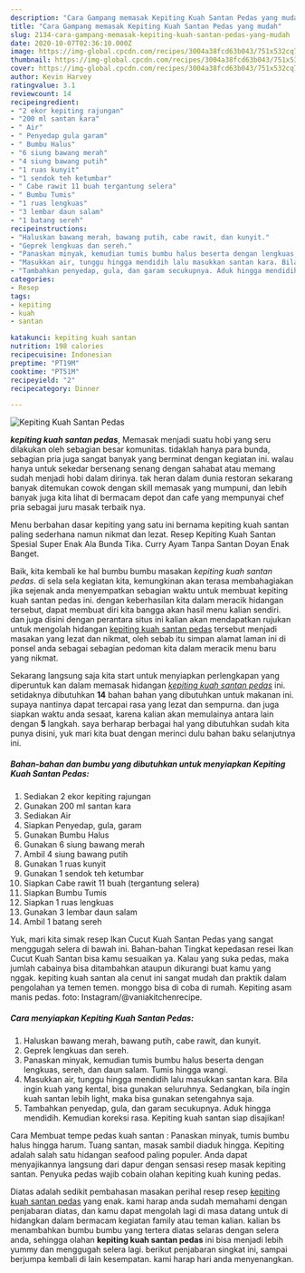```yaml
---
description: "Cara Gampang memasak Kepiting Kuah Santan Pedas yang mudah"
title: "Cara Gampang memasak Kepiting Kuah Santan Pedas yang mudah"
slug: 2134-cara-gampang-memasak-kepiting-kuah-santan-pedas-yang-mudah
date: 2020-10-07T02:36:10.000Z
image: https://img-global.cpcdn.com/recipes/3004a38fcd63b043/751x532cq70/kepiting-kuah-santan-pedas-foto-resep-utama.jpg
thumbnail: https://img-global.cpcdn.com/recipes/3004a38fcd63b043/751x532cq70/kepiting-kuah-santan-pedas-foto-resep-utama.jpg
cover: https://img-global.cpcdn.com/recipes/3004a38fcd63b043/751x532cq70/kepiting-kuah-santan-pedas-foto-resep-utama.jpg
author: Kevin Harvey
ratingvalue: 3.1
reviewcount: 14
recipeingredient:
- "2 ekor kepiting rajungan"
- "200 ml santan kara"
- " Air"
- " Penyedap gula garam"
- " Bumbu Halus"
- "6 siung bawang merah"
- "4 siung bawang putih"
- "1 ruas kunyit"
- "1 sendok teh ketumbar"
- " Cabe rawit 11 buah tergantung selera"
- " Bumbu Tumis"
- "1 ruas lengkuas"
- "3 lembar daun salam"
- "1 batang sereh"
recipeinstructions:
- "Haluskan bawang merah, bawang putih, cabe rawit, dan kunyit."
- "Geprek lengkuas dan sereh."
- "Panaskan minyak, kemudian tumis bumbu halus beserta dengan lengkuas, sereh, dan daun salam. Tumis hingga wangi."
- "Masukkan air, tunggu hingga mendidih lalu masukkan santan kara. Bila ingin kuah yang kental, bisa gunakan seluruhnya. Sedangkan, bila ingin kuah santan lebih light, maka bisa gunakan setengahnya saja."
- "Tambahkan penyedap, gula, dan garam secukupnya. Aduk hingga mendidih. Kemudian koreksi rasa. Kepiting kuah santan siap disajikan!"
categories:
- Resep
tags:
- kepiting
- kuah
- santan

katakunci: kepiting kuah santan 
nutrition: 198 calories
recipecuisine: Indonesian
preptime: "PT19M"
cooktime: "PT51M"
recipeyield: "2"
recipecategory: Dinner

---
```



![Kepiting Kuah Santan Pedas](https://img-global.cpcdn.com/recipes/3004a38fcd63b043/751x532cq70/kepiting-kuah-santan-pedas-foto-resep-utama.jpg)

<b><i>kepiting kuah santan pedas</i></b>, Memasak menjadi suatu hobi yang seru dilakukan oleh sebagian besar komunitas. tidaklah hanya para bunda, sebagian pria juga sangat banyak yang berminat dengan kegiatan ini. walau hanya untuk sekedar bersenang senang dengan sahabat atau memang sudah menjadi hobi dalam dirinya. tak heran dalam dunia restoran sekarang banyak ditemukan cowok dengan skill memasak yang mumpuni, dan lebih banyak juga kita lihat di bermacam depot dan cafe yang mempunyai chef pria sebagai juru masak terbaik nya.

Menu berbahan dasar kepiting yang satu ini bernama kepiting kuah santan paling sederhana namun nikmat dan lezat. Resep Kepiting Kuah Santan Spesial Super Enak Ala Bunda Tika. Curry Ayam Tanpa Santan Doyan Enak Banget.

Baik, kita kembali ke hal bumbu bumbu masakan <i>kepiting kuah santan pedas</i>. di sela sela kegiatan kita, kemungkinan akan terasa membahagiakan jika sejenak anda menyempatkan sebagian waktu untuk membuat kepiting kuah santan pedas ini. dengan keberhasilan kita dalam meracik hidangan tersebut, dapat membuat diri kita bangga akan hasil menu kalian sendiri. dan juga disini dengan perantara situs ini kalian akan mendapatkan rujukan untuk mengolah hidangan <u>kepiting kuah santan pedas</u> tersebut menjadi masakan yang lezat dan nikmat, oleh sebab itu simpan alamat laman ini di ponsel anda sebagai sebagian pedoman kita dalam meracik menu baru yang nikmat.


Sekarang langsung saja kita start untuk menyiapkan perlengkapan yang diperuntuk kan dalam memasak hidangan <u><i>kepiting kuah santan pedas</i></u> ini. setidaknya dibutuhkan <b>14</b> bahan bahan yang dibutuhkan untuk makanan ini. supaya nantinya dapat tercapai rasa yang lezat dan sempurna. dan juga siapkan waktu anda sesaat, karena kalian akan memulainya antara lain dengan <b>5</b> langkah. saya berharap berbagai hal yang dibutuhkan sudah kita punya disini, yuk mari kita buat dengan merinci dulu bahan baku selanjutnya ini.

<!--inarticleads1-->

##### Bahan-bahan dan bumbu yang dibutuhkan untuk menyiapkan Kepiting Kuah Santan Pedas:

1. Sediakan 2 ekor kepiting rajungan
1. Gunakan 200 ml santan kara
1. Sediakan  Air
1. Siapkan  Penyedap, gula, garam
1. Gunakan  Bumbu Halus
1. Gunakan 6 siung bawang merah
1. Ambil 4 siung bawang putih
1. Gunakan 1 ruas kunyit
1. Gunakan 1 sendok teh ketumbar
1. Siapkan  Cabe rawit 11 buah (tergantung selera)
1. Siapkan  Bumbu Tumis
1. Siapkan 1 ruas lengkuas
1. Gunakan 3 lembar daun salam
1. Ambil 1 batang sereh


Yuk, mari kita simak resep Ikan Cucut Kuah Santan Pedas yang sangat menggugah selera di bawah ini. Bahan-bahan Tingkat kepedasan resei Ikan Cucut Kuah Santan bisa kamu sesuaikan ya. Kalau yang suka pedas, maka jumlah cabainya bisa ditambahkan ataupun dikurangi buat kamu yang nggak. kepiting kuah santan ala cenut ini sangat mudah dan praktik dalam pengolahan ya temen temen. monggo bisa di coba di rumah. Kepiting asam manis pedas. foto: Instagram/@vaniakitchenrecipe. 

<!--inarticleads2-->

##### Cara menyiapkan Kepiting Kuah Santan Pedas:

1. Haluskan bawang merah, bawang putih, cabe rawit, dan kunyit.
1. Geprek lengkuas dan sereh.
1. Panaskan minyak, kemudian tumis bumbu halus beserta dengan lengkuas, sereh, dan daun salam. Tumis hingga wangi.
1. Masukkan air, tunggu hingga mendidih lalu masukkan santan kara. Bila ingin kuah yang kental, bisa gunakan seluruhnya. Sedangkan, bila ingin kuah santan lebih light, maka bisa gunakan setengahnya saja.
1. Tambahkan penyedap, gula, dan garam secukupnya. Aduk hingga mendidih. Kemudian koreksi rasa. Kepiting kuah santan siap disajikan!


Cara Membuat tempe pedas kuah santan : Panaskan minyak, tumis bumbu halus hingga harum. Tuang santan, masak sambil diaduk hingga. Kepiting adalah salah satu hidangan seafood paling populer. Anda dapat menyajikannya langsung dari dapur dengan sensasi resep masak kepiting santan. Penyuka pedas wajib cobain olahan kepiting kuah kuning pedas. 

Diatas adalah sedikit pembahasan masakan perihal resep resep <u>kepiting kuah santan pedas</u> yang enak. kami harap anda sudah memahami dengan penjabaran diatas, dan kamu dapat mengolah lagi di masa datang untuk di hidangkan dalam bermacam kegiatan family atau teman kalian. kalian bs menambahkan bumbu bumbu yang tertera diatas selaras dengan selera anda, sehingga olahan <b>kepiting kuah santan pedas</b> ini bisa menjadi lebih yummy dan menggugah selera lagi. berikut penjabaran singkat ini, sampai berjumpa kembali di lain kesempatan. kami harap hari anda menyenangkan.
